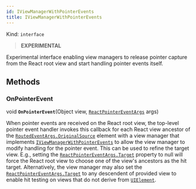 ```yaml
---
id: IViewManagerWithPointerEvents
title: IViewManagerWithPointerEvents
---
```


Kind: `interface`



> **EXPERIMENTAL**

Experimental interface enabling view managers to release pointer capture from the React root view and start handling pointer events itself.



## Methods
### OnPointerEvent
void **`OnPointerEvent`**(Object view, [`ReactPointerEventArgs`](ReactPointerEventArgs) args)

When pointer events are received on the React root view, the top-level pointer event handler invokes this callback for each React view ancestor of the [`RoutedEventArgs.OriginalSource`](https://docs.microsoft.com/uwp/api/Windows.UI.Xaml.RoutedEventArgs.OriginalSource) element with a view manager that implements [`IViewManagerWithPointerEvents`](IViewManagerWithPointerEvents) to allow the view manager to modify handling for the pointer event. This can be used to refine the target view. E.g., setting the [`ReactPointerEventArgs.Target`](ReactPointerEventArgs#target) property to null will force the React root view to choose one of the view's ancestors as the hit target. Alternatively, the view manager may also set the [`ReactPointerEventArgs.Target`](ReactPointerEventArgs#target) to any descendent of provided view to enable hit testing on views that do not derive from [`UIElement`](https://docs.microsoft.com/uwp/api/Windows.UI.Xaml.UIElement).




